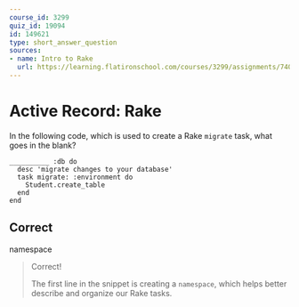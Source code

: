 ```yaml
---
course_id: 3299
quiz_id: 19094
id: 149621
type: short_answer_question
sources:
- name: Intro to Rake
  url: https://learning.flatironschool.com/courses/3299/assignments/74081?module_item_id=143903
---
```


# Active Record: Rake

In the following code, which is used to create a Rake `migrate` task, what  
goes in the blank?

```
__________ :db do
  desc 'migrate changes to your database'
  task migrate: :environment do
    Student.create_table
  end
end
```

## Correct

namespace

> Correct!
> 
> The first line in the snippet is creating a `namespace`, which helps better
> describe and organize our Rake tasks.
